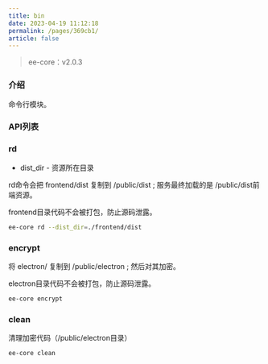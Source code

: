 ```yaml
---
title: bin
date: 2023-04-19 11:12:18
permalink: /pages/369cb1/
article: false
---
```


> ee-core：v2.0.3

### 介绍
命令行模块。

### API列表

### rd
- dist_dir - 资源所在目录

rd命令会把 frontend/dist 复制到 /public/dist ; 服务最终加载的是 /public/dist前端资源。

frontend目录代码不会被打包，防止源码泄露。
```bash
ee-core rd --dist_dir=./frontend/dist
```

### encrypt
将 electron/ 复制到 /public/electron ; 然后对其加密。

electron目录代码不会被打包，防止源码泄露。
```bash
ee-core encrypt
```

### clean
清理加密代码（/public/electron目录）
```bash
ee-core clean
```